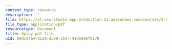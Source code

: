 ```yaml
---
content_type: resource
description: ''
file: https://ol-ocw-studio-app-production.s3.amazonaws.com/courses/2-003sc-engineering-dynamics-fall-2011/b8dcdfa4d52ad5083bd741de9a8f0178_f1pxiNDTyHc.pdf
file_type: application/pdf
resourcetype: Document
title: 3play pdf file
uid: b8dcdfa4-d52a-d508-3bd7-41de9a8f0178
---
```

